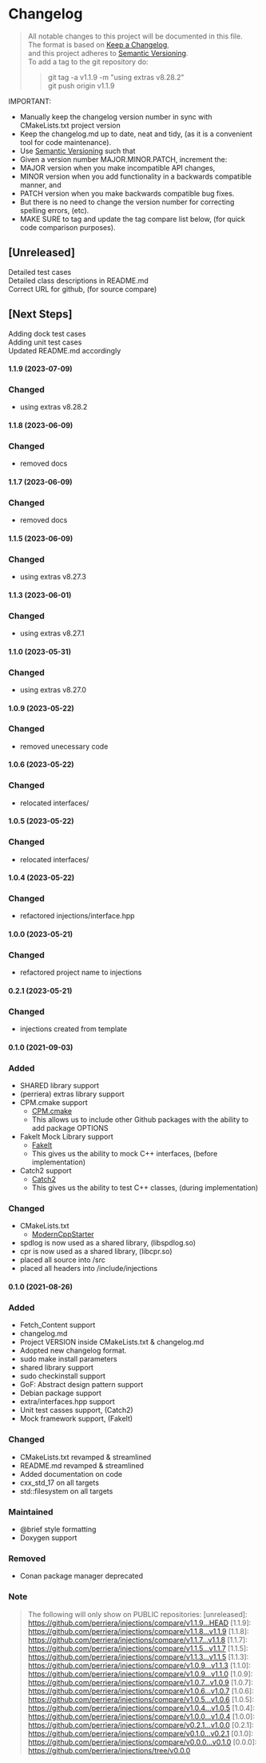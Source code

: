 # Changelog

> All notable changes to this project will be documented in this file.</br>
> The format is based on [Keep a Changelog](https://keepachangelog.com/en/1.0.0/), </br>
> and this project adheres to [Semantic Versioning](https://semver.org/spec/v2.0.0.html).</br>
> To add a tag to the git repository do:
>
> > git tag -a v1.1.9 -m "using extras v8.28.2"</br>
> > git push origin v1.1.9

IMPORTANT:

- Manually keep the changelog version number in sync with CMakeLists.txt project version<br>
- Keep the changelog.md up to date, neat and tidy, (as it is a convenient tool for code maintenance).<br>
- Use [Semantic Versioning](https://semver.org/spec/v2.0.0.html) such that<br>
- Given a version number MAJOR.MINOR.PATCH, increment the:<br>
- MAJOR version when you make incompatible API changes,<br>
- MINOR version when you add functionality in a backwards compatible manner, and<br>
- PATCH version when you make backwards compatible bug fixes. <br>
- But there is no need to change the version number for correcting spelling errors, (etc).<br>
- MAKE SURE to tag and update the tag compare list below, (for quick code comparison purposes).<br>

## [Unreleased]

Detailed test cases</br>
Detailed class descriptions in README.md</br>
Correct URL for github, (for source compare)</br>

## [Next Steps]

Adding dock test cases </br>
Adding unit test cases </br>
Updated README.md accordingly</br>

#### 1.1.9 (2023-07-09)
### Changed
- using extras v8.28.2

#### 1.1.8 (2023-06-09)
### Changed
- removed docs

#### 1.1.7 (2023-06-09)
### Changed
- removed docs

#### 1.1.5 (2023-06-09)
### Changed
- using extras v8.27.3

#### 1.1.3 (2023-06-01)
### Changed
- using extras v8.27.1

#### 1.1.0 (2023-05-31)
### Changed
- using extras v8.27.0

#### 1.0.9 (2023-05-22)
### Changed
- removed unecessary code

#### 1.0.6 (2023-05-22)
### Changed
- relocated interfaces/

#### 1.0.5 (2023-05-22)
### Changed
- relocated interfaces/

#### 1.0.4 (2023-05-22)
### Changed
- refactored injections/interface.hpp

#### 1.0.0 (2023-05-21)
### Changed
- refactored project name to injections

#### 0.2.1 (2023-05-21)
### Changed
- injections created from template

#### 0.1.0 (2021-09-03)
### Added
- SHARED library support
- (perriera) extras library support 
- CPM.cmake support
  - [CPM.cmake](https://github.com/cpm-cmake/CPM.cmake/blob/master/LICENSE)
  - This allows us to include other Github packages with the ability
    to add package OPTIONS
- FakeIt Mock Library support
  - [FakeIt](https://github.com/eranpeer/FakeIt)
  - This gives us the ability to mock C++ interfaces, (before implementation)
- Catch2 support
  - [Catch2](https://github.com/catchorg/Catch2)
  - This gives us the ability to test C++ classes, (during implementation)

### Changed

- CMakeLists.txt
  - [ModernCppStarter](https://github.com/TheLartians/ModernCppStarter/blob/master/LICENSE)
- spdlog is now used as a shared library, (libspdlog.so)
- cpr is now used as a shared library, (libcpr.so)
- placed all source into /src
- placed all headers into /include/injections

#### 0.1.0 (2021-08-26)

### Added

- Fetch_Content support
- changelog.md
- Project VERSION inside CMakeLists.txt & changelog.md
- Adopted new changelog format.
- sudo make install parameters
- shared library support
- sudo checkinstall support
- GoF: Abstract design pattern support
- Debian package support
- extra/interfaces.hpp support
- Unit test casses support, (Catch2)
- Mock framework support, (FakeIt)

### Changed

- CMakeLists.txt revamped & streamlined
- README.md revamped & streamlined
- Added documentation on code
- cxx_std_17 on all targets
- std::filesystem on all targets

### Maintained

- @brief style formatting
- Doxygen support

### Removed

- Conan package manager deprecated

### Note
> The following will only show on PUBLIC repositories:
[unreleased]: https://github.com/perriera/injections/compare/v1.1.9...HEAD
[1.1.9]: https://github.com/perriera/injections/compare/v1.1.8...v1.1.9
[1.1.8]: https://github.com/perriera/injections/compare/v1.1.7...v1.1.8
[1.1.7]: https://github.com/perriera/injections/compare/v1.1.5...v1.1.7
[1.1.5]: https://github.com/perriera/injections/compare/v1.1.3...v1.1.5
[1.1.3]: https://github.com/perriera/injections/compare/v1.0.9...v1.1.3
[1.1.0]: https://github.com/perriera/injections/compare/v1.0.9...v1.1.0
[1.0.9]: https://github.com/perriera/injections/compare/v1.0.7...v1.0.9
[1.0.7]: https://github.com/perriera/injections/compare/v1.0.6...v1.0.7
[1.0.6]: https://github.com/perriera/injections/compare/v1.0.5...v1.0.6
[1.0.5]: https://github.com/perriera/injections/compare/v1.0.4...v1.0.5
[1.0.4]: https://github.com/perriera/injections/compare/v1.0.0...v1.0.4
[1.0.0]: https://github.com/perriera/injections/compare/v0.2.1...v1.0.0
[0.2.1]: https://github.com/perriera/injections/compare/v0.1.0...v0.2.1
[0.1.0]: https://github.com/perriera/injections/compare/v0.0.0...v0.1.0
[0.0.0]: https://github.com/perriera/injections/tree/v0.0.0
